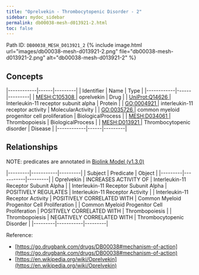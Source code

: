 ```yaml
---
title: "Oprelvekin - Thrombocytopenic Disorder - 2"
sidebar: mydoc_sidebar
permalink: db00038-mesh-d013921-2.html
toc: false 
---
```



Path ID: `DB00038_MESH_D013921_2`
{% include image.html url="images/db00038-mesh-d013921-2.png" file="db00038-mesh-d013921-2.png" alt="db00038-mesh-d013921-2" %}

## Concepts

|------------|------|---------|
| Identifier | Name | Type    |
|------------|------|---------|
| <a href="https://identifiers.org/MESH:C105308">MESH:C105308 </a> | oprelvekin | Drug |
| <a href="https://identifiers.org/UniProt:Q14626">UniProt:Q14626 </a> | Interleukin-11 receptor subunit alpha | Protein |
| <a href="https://identifiers.org/GO:0004921">GO:0004921 </a> | interleukin-11 receptor activity | MolecularActivity |
| <a href="https://identifiers.org/GO:0035726">GO:0035726 </a> | common myeloid progenitor cell proliferation | BiologicalProcess |
| <a href="https://identifiers.org/MESH:D034061">MESH:D034061 </a> | Thrombopoiesis | BiologicalProcess |
| <a href="https://identifiers.org/MESH:D013921">MESH:D013921 </a> | Thrombocytopenic disorder | Disease |
|------------|------|---------|

## Relationships


NOTE: predicates are annotated in <a href="https://github.com/biolink/biolink-model/releases/tag/v1.3.0">Biolink Model (v1.3.0)</a>

|---------|-----------|---------|
| Subject | Predicate | Object  |
|---------|-----------|---------|
| Oprelvekin | INCREASES ACTIVITY OF | Interleukin-11 Receptor Subunit Alpha |
| Interleukin-11 Receptor Subunit Alpha | POSITIVELY REGULATES | Interleukin-11 Receptor Activity |
| Interleukin-11 Receptor Activity | POSITIVELY CORRELATED WITH | Common Myeloid Progenitor Cell Proliferation |
| Common Myeloid Progenitor Cell Proliferation | POSITIVELY CORRELATED WITH | Thrombopoiesis |
| Thrombopoiesis | NEGATIVELY CORRELATED WITH | Thrombocytopenic Disorder |
|---------|-----------|---------|

Reference: 
  - [https://go.drugbank.com/drugs/DB00038#mechanism-of-action](https://go.drugbank.com/drugs/DB00038#mechanism-of-action)
  - [https://en.wikipedia.org/wiki/Oprelvekin](https://en.wikipedia.org/wiki/Oprelvekin)

